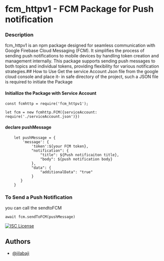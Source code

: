 
# fcm_httpv1 - FCM Package for Push notification

### Description
fcm_httpv1 is an npm package designed for seamless communication with Google Firebase Cloud Messaging (FCM). 
It simplifies the process of sending push notifications to mobile devices by handling token creation and management internally. This package supports sending push messages to both topics and individual tokens, providing flexibility for various notification strategies.## How to Use
Get the service Account Json file from the google cloud console and place it- in safe directory of the project, 
such a JSON file is required to initiate the Package

#### Initiallize the Package with Service Account

``` const fcmhttp = require('fcm_httpv1'); ```

``` let fcm = new fcmhttp.FCM({serviceAccount: require('./serviceAccount.json')}) ```

#### declare pushMessage

``` 
    let pushMessage = {
        'message': {
            'token':${your FCM token},
            "notification": {
                "title": ${Push notificaiton title},
                "body": ${push notification body}
            },
            "data": {
                "additionalData": "true"
            }
       }
    }

```



### To Send a Push Notification
you can call the sendtoFCM

``` await fcm.sendToFCM(pushMessage) ```


[![ISC License](https://img.shields.io/badge/License-ISC-green.svg)](https://choosealicense.com/licenses/isc/)

## Authors

- [@jilabaji](https://github.com/jilabaji)



